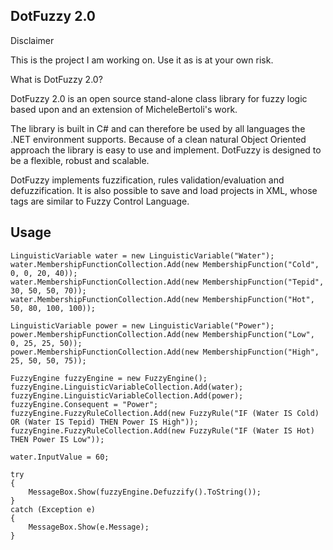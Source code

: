 DotFuzzy 2.0
------------
Disclaimer

This is the project I am working on. Use it as is at your own risk.

What is DotFuzzy 2.0?

DotFuzzy 2.0 is an open source stand-alone class library for fuzzy logic based upon and an extension of MicheleBertoli's work. 

The library is built in C# and can therefore be used by all languages the .NET environment supports. Because of a clean natural Object Oriented approach the library is easy to use and implement. DotFuzzy is designed to be a flexible, robust and scalable.

DotFuzzy implements fuzzification, rules validation/evaluation and defuzzification. It is also possible to save and load projects in XML, whose tags are similar to Fuzzy Control Language.


Usage
-----
    LinguisticVariable water = new LinguisticVariable("Water"); 
    water.MembershipFunctionCollection.Add(new MembershipFunction("Cold", 0, 0, 20, 40)); 
    water.MembershipFunctionCollection.Add(new MembershipFunction("Tepid", 30, 50, 50, 70)); 
    water.MembershipFunctionCollection.Add(new MembershipFunction("Hot", 50, 80, 100, 100));

    LinguisticVariable power = new LinguisticVariable("Power"); 
    power.MembershipFunctionCollection.Add(new MembershipFunction("Low", 0, 25, 25, 50)); 
    power.MembershipFunctionCollection.Add(new MembershipFunction("High", 25, 50, 50, 75));

    FuzzyEngine fuzzyEngine = new FuzzyEngine(); 
    fuzzyEngine.LinguisticVariableCollection.Add(water); 
    fuzzyEngine.LinguisticVariableCollection.Add(power); 
    fuzzyEngine.Consequent = "Power"; 
    fuzzyEngine.FuzzyRuleCollection.Add(new FuzzyRule("IF (Water IS Cold) OR (Water IS Tepid) THEN Power IS High")); 
    fuzzyEngine.FuzzyRuleCollection.Add(new FuzzyRule("IF (Water IS Hot) THEN Power IS Low"));

    water.InputValue = 60;

    try 
    { 
        MessageBox.Show(fuzzyEngine.Defuzzify().ToString()); 
    } 
    catch (Exception e) 
    { 
        MessageBox.Show(e.Message); 
    }

